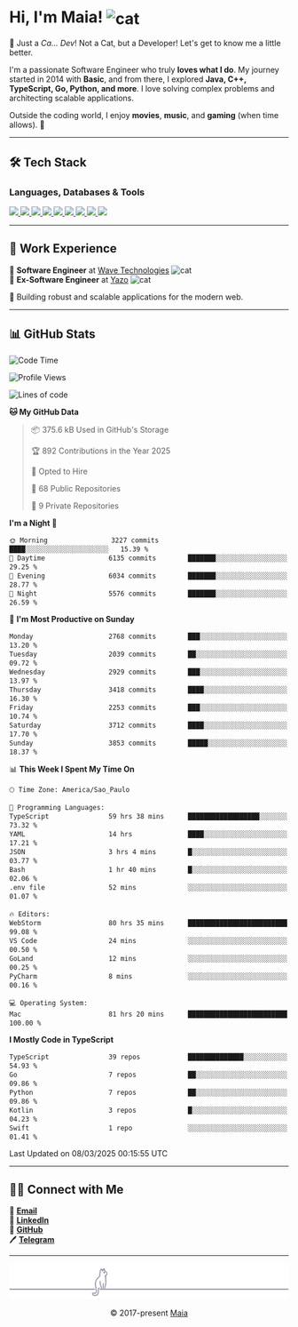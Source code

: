 <h1 align="left">Hi, I'm Maia! 
<img src="https://emojis.slackmojis.com/emojis/images/1643509834/36299/black-cat.gif?1643509834" width="50" height="60" align="center" alt="cat"/>
</h1>

🎩 Just a *Ca... Dev*! Not a Cat, but a Developer! Let's get to know me a little better.

I'm a passionate Software Engineer who truly **loves what I do**. My journey started in 2014 with **Basic**, and from there, I explored **Java, C++, TypeScript, Go, Python, and more**. I love solving complex problems and architecting scalable applications.

Outside the coding world, I enjoy **movies**, **music**, and **gaming** (when time allows). 🚀

---

## 🛠️ Tech Stack

### Languages, Databases & Tools
<p>
  <a href="https://www.typescriptlang.org">
    <img src="https://skillicons.dev/icons?i=ts" />
  </a>
  <a href="https://go.dev">
    <img src="https://skillicons.dev/icons?i=go" />
  </a>
  <a href="https://www.python.org">
    <img src="https://skillicons.dev/icons?i=python" />
  </a>
  <a href="https://gradle.org">
    <img src="https://skillicons.dev/icons?i=gradle" />
  </a>
  <a href="https://redis.io">
    <img src="https://skillicons.dev/icons?i=redis" />
  </a>
  <a href="https://www.mongodb.com">
    <img src="https://skillicons.dev/icons?i=mongodb" />
  </a>
  <a href="https://nodejs.org">
    <img src="https://skillicons.dev/icons?i=nodejs" />
  </a>
  <a href="https://www.javascript.com">
    <img src="https://skillicons.dev/icons?i=js" />
  </a>
  <a href="https://www.docker.com">
    <img src="https://skillicons.dev/icons?i=docker" />
  </a>
</p>

---

## 💼 Work Experience

🔹 **Software Engineer** at [Wave Technologies](https://www.linkedin.com/company/wave-technologies-oficial/)   <img src="https://media.giphy.com/media/WUlplcMpOCEmTGBtBW/giphy.gif" width="30" alt="cat"> <br>
🔹 **Ex-Software Engineer** at [Yazo](https://yazo.com.br/) <img src="https://media.giphy.com/media/WUlplcMpOCEmTGBtBW/giphy.gif" width="30" alt="cat"> <br>

🚀 Building robust and scalable applications for the modern web.

---

## 📊 GitHub Stats

<!--START_SECTION:waka-->
![Code Time](http://img.shields.io/badge/Code%20Time-5%2C473%20hrs%2023%20mins-blue)

![Profile Views](http://img.shields.io/badge/Profile%20Views-0-blue)

![Lines of code](https://img.shields.io/badge/From%20Hello%20World%20I%27ve%20Written-6.6%20million%20lines%20of%20code-blue)

**🐱 My GitHub Data** 

> 📦 375.6 kB Used in GitHub's Storage 
 > 
> 🏆 892 Contributions in the Year 2025
 > 
> 💼 Opted to Hire
 > 
> 📜 68 Public Repositories 
 > 
> 🔑 9 Private Repositories 
 > 
**I'm a Night 🦉** 

```text
🌞 Morning                3227 commits        ████░░░░░░░░░░░░░░░░░░░░░   15.39 % 
🌆 Daytime                6135 commits        ███████░░░░░░░░░░░░░░░░░░   29.25 % 
🌃 Evening                6034 commits        ███████░░░░░░░░░░░░░░░░░░   28.77 % 
🌙 Night                  5576 commits        ███████░░░░░░░░░░░░░░░░░░   26.59 % 
```
📅 **I'm Most Productive on Sunday** 

```text
Monday                   2768 commits        ███░░░░░░░░░░░░░░░░░░░░░░   13.20 % 
Tuesday                  2039 commits        ██░░░░░░░░░░░░░░░░░░░░░░░   09.72 % 
Wednesday                2929 commits        ███░░░░░░░░░░░░░░░░░░░░░░   13.97 % 
Thursday                 3418 commits        ████░░░░░░░░░░░░░░░░░░░░░   16.30 % 
Friday                   2253 commits        ███░░░░░░░░░░░░░░░░░░░░░░   10.74 % 
Saturday                 3712 commits        ████░░░░░░░░░░░░░░░░░░░░░   17.70 % 
Sunday                   3853 commits        █████░░░░░░░░░░░░░░░░░░░░   18.37 % 
```


📊 **This Week I Spent My Time On** 

```text
🕑︎ Time Zone: America/Sao_Paulo

💬 Programming Languages: 
TypeScript               59 hrs 38 mins      ██████████████████░░░░░░░   73.32 % 
YAML                     14 hrs              ████░░░░░░░░░░░░░░░░░░░░░   17.21 % 
JSON                     3 hrs 4 mins        █░░░░░░░░░░░░░░░░░░░░░░░░   03.77 % 
Bash                     1 hr 40 mins        █░░░░░░░░░░░░░░░░░░░░░░░░   02.06 % 
.env file                52 mins             ░░░░░░░░░░░░░░░░░░░░░░░░░   01.07 % 

🔥 Editors: 
WebStorm                 80 hrs 35 mins      █████████████████████████   99.08 % 
VS Code                  24 mins             ░░░░░░░░░░░░░░░░░░░░░░░░░   00.50 % 
GoLand                   12 mins             ░░░░░░░░░░░░░░░░░░░░░░░░░   00.25 % 
PyCharm                  8 mins              ░░░░░░░░░░░░░░░░░░░░░░░░░   00.16 % 

💻 Operating System: 
Mac                      81 hrs 20 mins      █████████████████████████   100.00 % 
```

**I Mostly Code in TypeScript** 

```text
TypeScript               39 repos            ██████████████░░░░░░░░░░░   54.93 % 
Go                       7 repos             ██░░░░░░░░░░░░░░░░░░░░░░░   09.86 % 
Python                   7 repos             ██░░░░░░░░░░░░░░░░░░░░░░░   09.86 % 
Kotlin                   3 repos             █░░░░░░░░░░░░░░░░░░░░░░░░   04.23 % 
Swift                    1 repo              ░░░░░░░░░░░░░░░░░░░░░░░░░   01.41 % 
```




 Last Updated on 08/03/2025 00:15:55 UTC
<!--END_SECTION:waka-->

---

## 👯‍👨 Connect with Me
📧 **[Email](mailto:gabrielmaialva33@gmail.com)**  
🔗 **[LinkedIn](https://www.linkedin.com/in/gabriel-maia-183984239)**  
🐙 **[GitHub](https://github.com/gabrielmaialva33)**  
🖊 **[Telegram](https://t.me/sr_mrootx)**

---

<p align="center"><img src="https://raw.githubusercontent.com/gabrielmaialva33/gabrielmaialva33/master/assets/gray0_ctp_on_line.svg?sanitize=true" /></p>
<p align="center">&copy; 2017-present <a href="https://github.com/gabrielmaialva33/" target="_blank">Maia</a></p>
